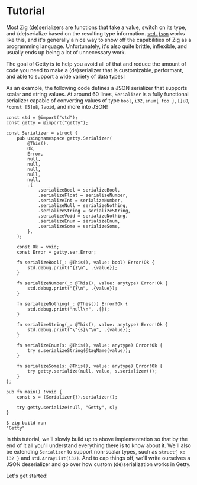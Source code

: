 # Tutorial

Most Zig (de)serializers are functions that take a value, switch on its type,
and (de)serialize based on the resulting type information.
[`std.json`](https://ziglang.org/documentation/master/std/#A;std:json) works
like this, and it's generally a nice way to show off the capabilities of Zig as
a programming language. Unfortunately, it's also quite brittle, inflexible, and
usually ends up being a lot of unnecessary work.

The goal of Getty is to help you avoid all of that and reduce the amount of
code you need to make a (de)serializer that is customizable, performant, and
able to support a wide variety of data types!

As an example, the following code defines a JSON serializer that supports
scalar and string values. At around 60 lines, `Serializer` is a fully
functional serializer capable of converting values of type `bool`, `i32`,
`enum{ foo }`, `[]u8`, `*const [5]u8`, `?void`, and more into JSON!

```zig title="Zig code"
const std = @import("std");
const getty = @import("getty");

const Serializer = struct {
    pub usingnamespace getty.Serializer(
        @This(),
        Ok,
        Error,
        null,
        null,
        null,
        null,
        null,
        .{
            .serializeBool = serializeBool,
            .serializeFloat = serializeNumber,
            .serializeInt = serializeNumber,
            .serializeNull = serializeNothing,
            .serializeString = serializeString,
            .serializeVoid = serializeNothing,
            .serializeEnum = serializeEnum,
            .serializeSome = serializeSome,
        },
    );

    const Ok = void;
    const Error = getty.ser.Error;

    fn serializeBool(_: @This(), value: bool) Error!Ok {
        std.debug.print("{}\n", .{value});
    }

    fn serializeNumber(_: @This(), value: anytype) Error!Ok {
        std.debug.print("{}\n", .{value});
    }

    fn serializeNothing(_: @This()) Error!Ok {
        std.debug.print("null\n", .{});
    }

    fn serializeString(_: @This(), value: anytype) Error!Ok {
        std.debug.print("\"{s}\"\n", .{value});
    }

    fn serializeEnum(s: @This(), value: anytype) Error!Ok {
        try s.serializeString(@tagName(value));
    }

    fn serializeSome(s: @This(), value: anytype) Error!Ok {
        try getty.serialize(null, value, s.serializer());
    }
};

pub fn main() !void {
    const s = (Serializer{}).serializer();

    try getty.serialize(null, "Getty", s);
}
```


```console title="Shell session"
$ zig build run
"Getty"
```

In this tutorial, we'll slowly build up to above implementation so that by the
end of it all you'll understand everything there is to know about it. We'll
also be extending `Serializer` to support non-scalar types, such as `struct{ x:
i32 }` and `std.ArrayList(i32)`. And to cap things off, we'll write ourselves a
JSON deserializer and go over how custom (de)serialization works in Getty.

Let's get started!
